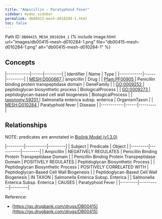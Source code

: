 ```yaml
---
title: "Ampicillin - Paratyphoid Fever"
sidebar: mydoc_sidebar
permalink: db00415-mesh-d010284-1.html
toc: false 
---
```



Path ID: `DB00415_MESH_D010284_1`
{% include image.html url="images/db00415-mesh-d010284-1.png" file="db00415-mesh-d010284-1.png" alt="db00415-mesh-d010284-1" %}

## Concepts

|------------|------|---------|
| Identifier | Name | Type    |
|------------|------|---------|
| <a href="https://identifiers.org/MESH:D000667">MESH:D000667 </a> | ampicillin | Drug |
| <a href="https://identifiers.org/Pfam:PF00905">Pfam:PF00905 </a> | Penicillin binding protein transpeptidase domain | GeneFamily |
| <a href="https://identifiers.org/GO:0009252">GO:0009252 </a> | peptidoglycan biosynthetic process | BiologicalProcess |
| <a href="https://identifiers.org/GO:0009273">GO:0009273 </a> | peptidoglycan-based cell wall biogenesis | BiologicalProcess |
| <a href="https://identifiers.org/taxonomy:59201">taxonomy:59201 </a> | Salmonella enterica subsp. enterica | OrganismTaxon |
| <a href="https://identifiers.org/MESH:D010284">MESH:D010284 </a> | Paratyphoid fever | Disease |
|------------|------|---------|

## Relationships


NOTE: predicates are annotated in <a href="https://github.com/biolink/biolink-model/releases/tag/v1.3.0">Biolink Model (v1.3.0)</a>

|---------|-----------|---------|
| Subject | Predicate | Object  |
|---------|-----------|---------|
| Ampicillin | NEGATIVELY REGULATES | Penicillin Binding Protein Transpeptidase Domain |
| Penicillin Binding Protein Transpeptidase Domain | POSITIVELY REGULATES | Peptidoglycan Biosynthetic Process |
| Peptidoglycan Biosynthetic Process | POSITIVELY CORRELATED WITH | Peptidoglycan-Based Cell Wall Biogenesis |
| Peptidoglycan-Based Cell Wall Biogenesis | IN TAXON | Salmonella Enterica Subsp. Enterica |
| Salmonella Enterica Subsp. Enterica | CAUSES | Paratyphoid Fever |
|---------|-----------|---------|

Reference: 
  - [https://go.drugbank.com/drugs/DB00415](https://go.drugbank.com/drugs/DB00415)
